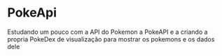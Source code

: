 # PokeApi
Estudando um pouco com a API do Pokemon a PokeAPI e a criando a propria PokeDex de visualização para mostrar os pokemons e os dados dele
